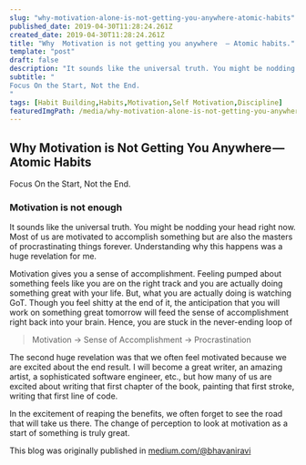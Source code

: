 ```yaml
---
slug: "why-motivation-alone-is-not-getting-you-anywhere-atomic-habits"
published_date: 2019-04-30T11:28:24.261Z
created_date: 2019-04-30T11:28:24.261Z
title: "Why  Motivation is not getting you anywhere  — Atomic habits."
template: "post"
draft: false
description: "It sounds like the universal truth. You might be nodding your head right now. Most of us are motivated to accomplish something but are also the masters of procrastinating things forever…"
subtitle: "
Focus On the Start, Not the End.
"
tags: [Habit Building,Habits,Motivation,Self Motivation,Discipline]
featuredImgPath: /media/why-motivation-alone-is-not-getting-you-anywhere-atomic-habits-featured.png
---
```

## Why Motivation is Not Getting You Anywhere — Atomic Habits

Focus On the Start, Not the End.

### Motivation is not enough

It sounds like the universal truth. You might be nodding your head right now. Most of us are motivated to accomplish something but are also the masters of procrastinating things forever. Understanding why this happens was a huge revelation for me.

Motivation gives you a sense of accomplishment. Feeling pumped about something feels like you are on the right track and you are actually doing something great with your life. But, what you are actually doing is watching GoT. Though you feel shitty at the end of it, the anticipation that you will work on something great tomorrow will feed the sense of accomplishment right back into your brain. Hence, you are stuck in the never-ending loop of

> Motivation -> Sense of Accomplishment -> Procrastination

The second huge revelation was that we often feel motivated because we are excited about the end result. I will become a great writer, an amazing artist, a sophisticated software engineer, etc., but how many of us are excited about writing that first chapter of the book, painting that first stroke, writing that first line of code.

In the excitement of reaping the benefits, we often forget to see the road that will take us there. The change of perception to look at motivation as a start of something is truly great.

This blog was originally published in [medium.com/@bhavaniravi](https://medium.com/@bhavaniravi)
